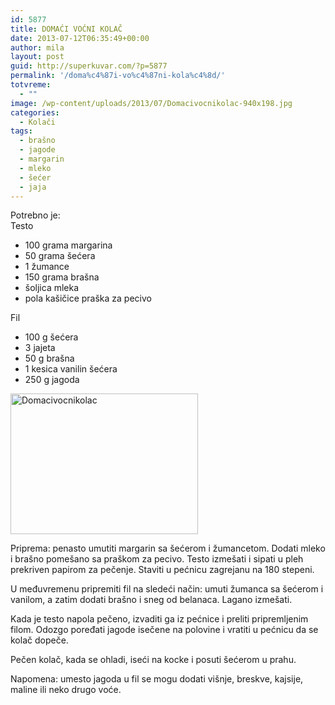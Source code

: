 ```yaml
---
id: 5877
title: DOMAĆI VOĆNI KOLAČ
date: 2013-07-12T06:35:49+00:00
author: mila
layout: post
guid: http://superkuvar.com/?p=5877
permalink: '/doma%c4%87i-vo%c4%87ni-kola%c4%8d/'
totvreme:
  - ""
image: /wp-content/uploads/2013/07/Domacivocnikolac-940x198.jpg
categories:
  - Kolači
tags:
  - brašno
  - jagode
  - margarin
  - mleko
  - šećer
  - jaja
---
```

Potrebno je:  
Testo

  * 100 grama margarina
  * 50 grama šećera
  * 1 žumance
  * 150 grama brašna
  * šoljica mleka
  * pola kašičice praška za pecivo

Fil

  * 100 g šećera
  * 3 jajeta
  * 50 g brašna
  * 1 kesica vanilin šećera
  * 250 g jagoda

<img class="alignnone size-medium wp-image-5879" src="//superkuvar.com/wp-content/uploads/2013/07/Domacivocnikolac-300x225.jpg" alt="Domacivocnikolac" width="300" height="225" /> 

Priprema: penasto umutiti margarin sa šećerom i žumancetom. Dodati mleko i brašno pomešano sa praškom za pecivo. Testo izmešati i sipati u pleh prekriven papirom za pečenje. Staviti u pećnicu zagrejanu na 180 stepeni.

U međuvremenu pripremiti fil na sledeći način: umuti žumanca sa šećerom i vanilom, a zatim dodati brašno i sneg od belanaca. Lagano izmešati.

Kada je testo napola pečeno, izvaditi ga iz pećnice i preliti pripremljenim filom. Odozgo poređati jagode isečene na polovine i vratiti u pećnicu da se kolač dopeče.

Pečen kolač, kada se ohladi, iseći na kocke i posuti šećerom u prahu.

Napomena: umesto jagoda u fil se mogu dodati višnje, breskve, kajsije, maline ili neko drugo voće.